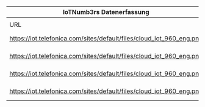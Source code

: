 |IoTNumb3rs Datenerfassung|||||||||||
| ---- | ---- | ---- | ---- | ---- | ---- | ---- | ---- | ---- | ---- | ---- |
||||||||||||
|URL|home_url|filename|device_class|device_count|market_class|market_volume|prognosis_year|publication_year|authorship_class|Dropbox folder|
|https://iot.telefonica.com/sites/default/files/cloud_iot_960_eng.png|https://iot.telefonica.com/blog/infographic-cloud-computing-and-iot|file13_cloud_iot_960_eng.png|||revenue|1.6E+12|2024|2016|company|JinlinHolic/20181114-1500|
|https://iot.telefonica.com/sites/default/files/cloud_iot_960_eng.png|https://iot.telefonica.com/blog/infographic-cloud-computing-and-iot|file13_cloud_iot_960_eng.png|||invest.|1.41E+11|2019|2016|company||
|https://iot.telefonica.com/sites/default/files/cloud_iot_960_eng.png|https://iot.telefonica.com/blog/infographic-cloud-computing-and-iot|file13_cloud_iot_960_eng.png|||invest.|1600000000|2021|2016|company||
|https://iot.telefonica.com/sites/default/files/cloud_iot_960_eng.png|https://iot.telefonica.com/blog/infographic-cloud-computing-and-iot|file13_cloud_iot_960_eng.png|||invest.|2.0221E+11|2022|2017|company||
